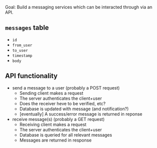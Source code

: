 Goal: Build a messaging services which can be interacted through via an API.

`messages` table
----------------
* `id`
* `from_user`
* `to_user`
* `timestamp`
* `body`

API functionality
-----------------
* send a message to a user (probably a POST request)
  * Sending client makes a request
  * The server authenticates the client+user
  * Does the receiver heve to be verified, etc?
  * Database is updated with message (and notification?)
  * [eventually] A success/error message is returned in reponse
* receive message(s) (probably a GET request)
  * Receiving client makes a request
  * The server authenticates the client+user
  * Database is queried for all relevant messages
  * Messages are returned in response
